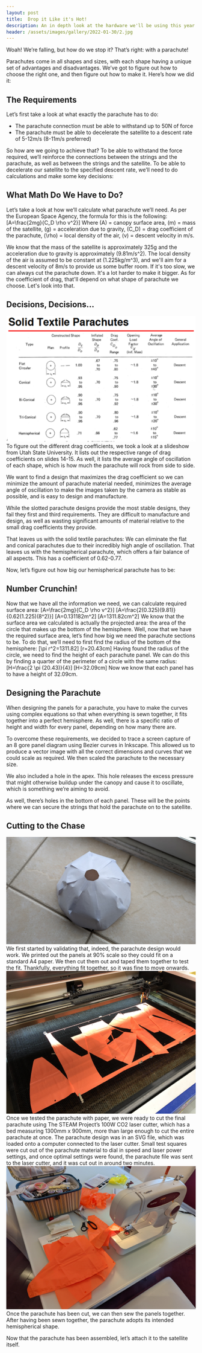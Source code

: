 ```yaml
---
layout: post
title:  Drop it Like it's Hot!
description: An in depth look at the hardware we'll be using this year
header: /assets/images/gallery/2022-01-30/2.jpg
---
```

Woah! We’re falling, but how do we stop it? That’s right: with a parachute!

Parachutes come in all shapes and sizes, with each shape having a unique set of advantages and disadvantages. We’ve got to figure out how to choose the right one, and then figure out how to make it. Here’s how we did it:

## The Requirements

Let’s first take a look at what exactly the parachute has to do:
* The parachute connection must be able to withstand up to 50N of force
* The parachute must be able to decelerate the satellite to a descent rate of 5-12m/s (8-11m/s preferred)

So how are we going to achieve that? To be able to withstand the force required, we’ll reinforce the connections between the strings and the parachute, as well as between the strings and the satellite. To be able to decelerate our satellite to the specified descent rate, we’ll need to do calculations and make some key decisions:

## What Math Do We Have to Do?

Let’s take a look at how we’ll calculate what parachute we’ll need. As per the European Space Agency, the formula for this is the following:
\[A=\frac{2mg}{C_D \rho v^2}\]
Where \(A\) = canopy surface area, \(m\) = mass of the satellite, \(g\) = acceleration due to gravity, \(C_D\) = drag coefficient of the parachute, \(\rho\) = local density of the air, \(v\) = descent velocity in m/s.

We know that the mass of the satellite is approximately 325g and the acceleration due to gravity is approximately \(9.81m/s^2\). The local density of the air is assumed to be constant at \(1.225kg/m^3\), and we'll aim for a descent velocity of 8m/s to provide us some buffer room. If it's too slow, we can always cut the parachute down. It's a lot harder to make it bigger. As for the coefficient of drag, that'll depend on what shape of parachute we choose. Let's look into that.

## Decisions, Decisions…
![icon](/assets/images/parachute_shapes.png)
To figure out the different drag coefficients, we took a look at a slideshow from Utah State University. It lists out the respective range of drag coefficients on slides 14-15. As well, it lists the average angle of oscillation of each shape, which is how much the parachute will rock from side to side.

We want to find a design that maximizes the drag coefficient so we can minimize the amount of parachute material needed, minimizes the average angle of oscillation to make the images taken by the camera as stable as possible, and is easy to design and manufacture.

While the slotted parachute designs provide the most stable designs, they fail they first and third requirements. They are difficult to manufacture and design, as well as wasting significant amounts of material relative to the small drag coefficients they provide.

That leaves us with the solid textile parachutes: We can eliminate the flat and conical parachutes due to their incredibly high angle of oscillation. That leaves us with the hemispherical parachute, which offers a fair balance of all aspects. This has a coefficient of 0.62-0.77.

Now, let’s figure out how big our hemispherical parachute has to be:

## Number Crunchin!

Now that we have all the information we need, we can calculate required surface area:
\[A=\frac{2mg}{C_D \rho v^2}\]
\[A=\frac{2(0.325)(9.81)}{0.62(1.225)(8^2)}\]
\[A=0.131182m^2\]
\[A=1311.82cm^2\]
We know that the surface area we calculated is actually the projected area: the area of the circle that makes up the bottom of the hemisphere. Well, now that we have the required surface area, let’s find how big we need the parachute sections to be. To do that, we’ll need to first find the radius of the bottom of the hemisphere:
\[\pi r^2=1311.82\]
\[r=20.43cm\]
Having found the radius of the circle, we need to find the height of each parachute panel. We can do this by finding a quarter of the perimeter of a circle with the same radius:
\[H=\frac{2 \pi (20.43)}{4}\]
\[H=32.09cm\]
Now we know that each panel has to have a height of 32.09cm.

## Designing the Parachute

When designing the panels for a parachute, you have to make the curves using complex equations so that when everything is sewn together, it fits together into a perfect hemisphere. As well, there is a specific ratio of height and width for every panel, depending on how many there are.

To overcome these requirements, we decided to trace a screen capture of an 8 gore panel diagram using Bezier curves in Inkscape. This allowed us to produce a vector image with all the correct dimensions and curves that we could scale as required. We then scaled the parachute to the necessary size.

We also included a hole in the apex. This hole releases the excess pressure that might otherwise buildup under the canopy and cause it to oscillate, which is something we’re aiming to avoid.

As well, there’s holes in the bottom of each panel. These will be the points where we can secure the strings that hold the parachute on to the satellite.

## Cutting to the Chase
![icon](/assets/images/paper_parachute.jpg)
We first started by validating that, indeed, the parachute design would work. We printed out the panels at 90% scale so they could fit on a standard A4 paper. We then cut them out and taped them together to test the fit. Thankfully, everything fit together, so it was fine to move onwards.
![icon](/assets/images/gallery/2022-01-22/chute1.JPG)
Once we tested the parachute with paper, we were ready to cut the final parachute using The STEAM Project’s 100W CO2 laser cutter, which has a bed measuring 1300mm x 900mm, more than large enough to cut the entire parachute at once. The parachute design was in an SVG file, which was loaded onto a computer connected to the laser cutter. Small test squares were cut out of the parachute material to dial in speed and laser power settings, and once optimal settings were found, the parachute file was sent to the laser cutter, and it was cut out in around two minutes.
![icon](/assets/images/gallery/2022-01-30/1.jpg)
Once the parachute has been cut, we can then sew the panels together. After having been sewn together, the parachute adopts its intended hemispherical shape.

Now that the parachute has been assembled, let’s attach it to the satellite itself.
